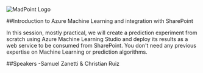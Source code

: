 ![MadPoint Logo](http://www.madpoint.net/wp-content/uploads/2015/11/MadPoint_evol_trans_small.png)

##Introduction to Azure Machine Learning and integration with SharePoint

In this session, mostly practical, we will create a prediction experiment from scratch using Azure Machine Learning Studio and deploy its results as a web service to be consumed from SharePoint. You don't need any previous expertise on Machine Learning or prediction algorithms.

##Speakers
-Samuel Zanetti & Christian Ruiz
